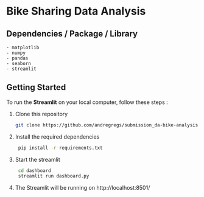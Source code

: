 # Bike Sharing Data Analysis


## Dependencies / Package / Library
```
- matplotlib
- numpy
- pandas
- seaborn
- streamlit
```

## Getting Started

To run the **Streamlit** on your local computer, follow these steps :

1. Clone this repository
   ```bash
   git clone https://github.com/andregregs/submission_da-bike-analysis.git
   ```
2. Install the required dependencies
    ```bash
     pip install -r requirements.txt
     ```
3. Start the streamlit
    ```bash
     cd dashboard
     streamlit run dashboard.py
     ```
4. The Streamlit will be running on http://localhost:8501/